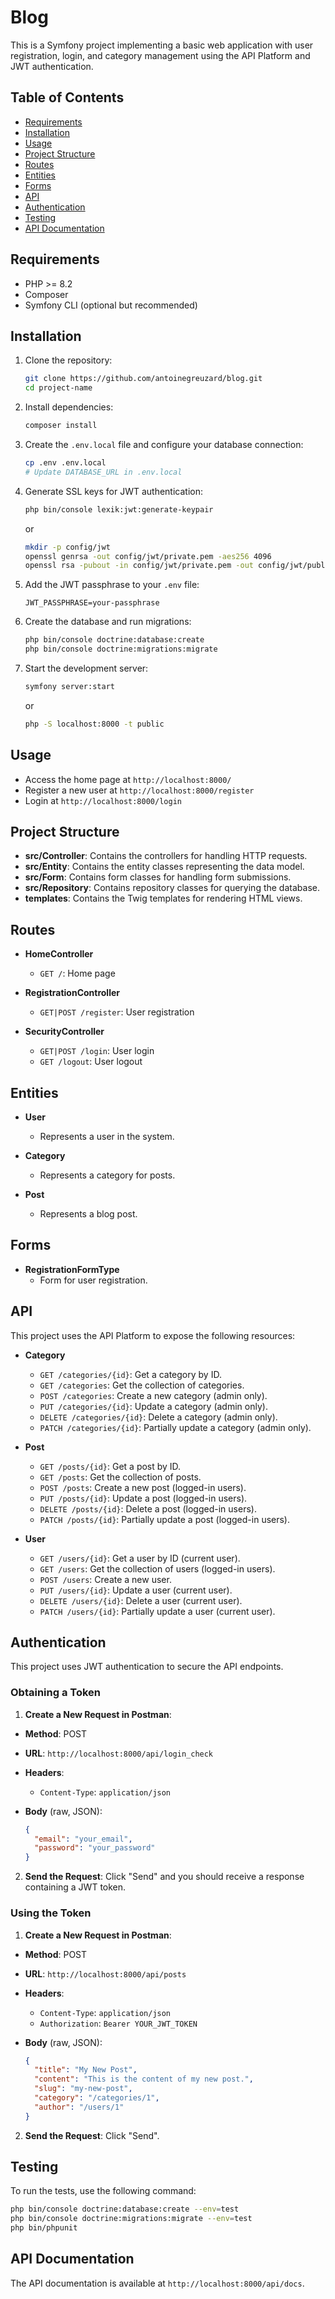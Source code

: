 # Blog

This is a Symfony project implementing a basic web application with user registration, login, and category management using the API Platform and JWT authentication.

## Table of Contents

- [Requirements](#requirements)
- [Installation](#installation)
- [Usage](#usage)
- [Project Structure](#project-structure)
- [Routes](#routes)
- [Entities](#entities)
- [Forms](#forms)
- [API](#api)
- [Authentication](#authentication)
- [Testing](#testing)
- [API Documentation](#api-documentation)

## Requirements

- PHP >= 8.2
- Composer
- Symfony CLI (optional but recommended)

## Installation

1. Clone the repository:

    ```sh
    git clone https://github.com/antoinegreuzard/blog.git
    cd project-name
    ```

2. Install dependencies:

    ```sh
    composer install
    ```

3. Create the `.env.local` file and configure your database connection:

    ```sh
    cp .env .env.local
    # Update DATABASE_URL in .env.local
    ```

4. Generate SSL keys for JWT authentication:

    ```sh
    php bin/console lexik:jwt:generate-keypair
    ```

    or
   
    ```sh
    mkdir -p config/jwt
    openssl genrsa -out config/jwt/private.pem -aes256 4096
    openssl rsa -pubout -in config/jwt/private.pem -out config/jwt/public.pem
    ```

6. Add the JWT passphrase to your `.env` file:

    ```env
    JWT_PASSPHRASE=your-passphrase
    ```

7. Create the database and run migrations:

    ```sh
    php bin/console doctrine:database:create
    php bin/console doctrine:migrations:migrate
    ```

8. Start the development server:

    ```sh
    symfony server:start
    ```

    or

    ```sh
    php -S localhost:8000 -t public
    ```

## Usage

- Access the home page at `http://localhost:8000/`
- Register a new user at `http://localhost:8000/register`
- Login at `http://localhost:8000/login`

## Project Structure

- **src/Controller**: Contains the controllers for handling HTTP requests.
- **src/Entity**: Contains the entity classes representing the data model.
- **src/Form**: Contains form classes for handling form submissions.
- **src/Repository**: Contains repository classes for querying the database.
- **templates**: Contains the Twig templates for rendering HTML views.

## Routes

- **HomeController**
  - `GET /`: Home page

- **RegistrationController**
  - `GET|POST /register`: User registration

- **SecurityController**
  - `GET|POST /login`: User login
  - `GET /logout`: User logout

## Entities

- **User**
  - Represents a user in the system.

- **Category**
  - Represents a category for posts.

- **Post**
  - Represents a blog post.

## Forms

- **RegistrationFormType**
  - Form for user registration.

## API

This project uses the API Platform to expose the following resources:

- **Category**
  - `GET /categories/{id}`: Get a category by ID.
  - `GET /categories`: Get the collection of categories.
  - `POST /categories`: Create a new category (admin only).
  - `PUT /categories/{id}`: Update a category (admin only).
  - `DELETE /categories/{id}`: Delete a category (admin only).
  - `PATCH /categories/{id}`: Partially update a category (admin only).

- **Post**
  - `GET /posts/{id}`: Get a post by ID.
  - `GET /posts`: Get the collection of posts.
  - `POST /posts`: Create a new post (logged-in users).
  - `PUT /posts/{id}`: Update a post (logged-in users).
  - `DELETE /posts/{id}`: Delete a post (logged-in users).
  - `PATCH /posts/{id}`: Partially update a post (logged-in users).

- **User**
  - `GET /users/{id}`: Get a user by ID (current user).
  - `GET /users`: Get the collection of users (logged-in users).
  - `POST /users`: Create a new user.
  - `PUT /users/{id}`: Update a user (current user).
  - `DELETE /users/{id}`: Delete a user (current user).
  - `PATCH /users/{id}`: Partially update a user (current user).

## Authentication

This project uses JWT authentication to secure the API endpoints.

### Obtaining a Token

1. **Create a New Request in Postman**:
  - **Method**: POST
  - **URL**: `http://localhost:8000/api/login_check`
  - **Headers**:
    - `Content-Type`: `application/json`
  - **Body** (raw, JSON):

    ```json
    {
      "email": "your_email",
      "password": "your_password"
    }
    ```

2. **Send the Request**: Click "Send" and you should receive a response containing a JWT token.

### Using the Token

1. **Create a New Request in Postman**:
  - **Method**: POST
  - **URL**: `http://localhost:8000/api/posts`
  - **Headers**:
    - `Content-Type`: `application/json`
    - `Authorization`: `Bearer YOUR_JWT_TOKEN`
  - **Body** (raw, JSON):

    ```json
    {
      "title": "My New Post",
      "content": "This is the content of my new post.",
      "slug": "my-new-post",
      "category": "/categories/1",
      "author": "/users/1"
    }
    ```

2. **Send the Request**: Click "Send".

## Testing

To run the tests, use the following command:

```sh
php bin/console doctrine:database:create --env=test
php bin/console doctrine:migrations:migrate --env=test
php bin/phpunit
```

## API Documentation

The API documentation is available at `http://localhost:8000/api/docs`.

